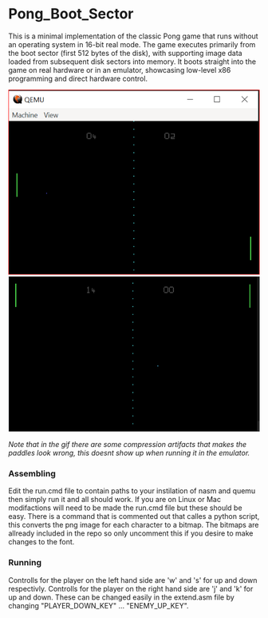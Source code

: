 # Pong_Boot_Sector
This is a minimal implementation of the classic Pong game that runs without an operating system in 16-bit real mode. The game executes primarily from the boot sector (first 512 bytes of the disk), with supporting image data loaded from subsequent disk sectors into memory. It boots straight into the game on real hardware or in an emulator, showcasing low-level x86 programming and direct hardware control.

![Alt text](README_Images/ScreenShot1.PNG)
![Alt text](README_Images/Animation.gif)

*Note that in the gif there are some compression artifacts that makes the paddles look wrong, this doesnt show up when running it in the emulator.*

### Assembling
Edit the run.cmd file to contain paths to your instilation of nasm and quemu then simply run it and all should work. If you are on Linux or Mac modifactions will need to be made the run.cmd file but these should be easy. There is a command that is commented out that calles a python script, this converts the png image for each character to a bitmap. The bitmaps are allready included in the repo so only uncomment this if you desire to make changes to the font.

### Running
Controlls for the player on the left hand side are 'w' and 's' for up and down respectivly.
Controlls for the player on the right hand side are 'j' and 'k' for up and down.
These can be changed easily in the extend.asm file by changing "PLAYER_DOWN_KEY" ... "ENEMY_UP_KEY".
